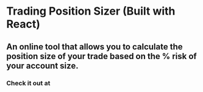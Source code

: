 # Trading Position Sizer (Built with React)
## An online tool that allows you to calculate the position size of your trade based on the % risk of your account size.

### Check it out at 